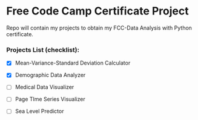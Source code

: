 # Free Code Camp Certificate Project

Repo will contain my projects to obtain my FCC-Data Analysis with Python certificate.

### Projects List (checklist):

- [x] Mean-Variance-Standard Deviation Calculator 

- [x] Demographic Data Analyzer

- [ ] Medical Data Visualizer

- [ ] Page TIme Series Visualizer

- [ ] Sea Level Predictor
